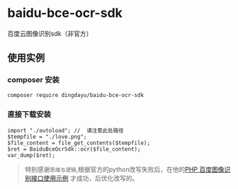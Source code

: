 # baidu-bce-ocr-sdk

百度云图像识别sdk（非官方）

## 使用实例

### composer 安装

```
composer require dingdayu/baidu-bce-ocr-sdk
```

### 直接下载安装

```
import "./autoload"; //  请注意此处路径
$tempfile = "./love.png";
$file_content = file_get_contents($tempfile);
$ret = BaiduBceOcrSdk::ocr($file_content);
var_dump($ret);
```


> 特别感谢`思维与逻辑`,根据官方的python改写失败后，在他的[PHP 百度图像识别接口使用示例](http://jingyan.baidu.com/article/d5a880eba64f3613f147cc90.html) 才成功，后优化改写的。
